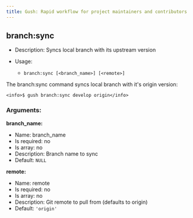 ```yaml
---
title: Gush: Rapid workflow for project maintainers and contributors
---
```

branch:sync
-----------

* Description: Syncs local branch with its upstream version
* Usage:

  * `branch:sync [<branch_name>] [<remote>]`

The <info>branch:sync</info> command syncs local branch with it's origin version:

    <info>$ gush branch:sync develop origin</info>


### Arguments:

**branch_name:**

* Name: branch_name
* Is required: no
* Is array: no
* Description: Branch name to sync
* Default: `NULL`

**remote:**

* Name: remote
* Is required: no
* Is array: no
* Description: Git remote to pull from (defaults to origin)
* Default: `'origin'`
